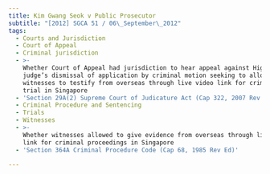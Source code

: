 ```yaml
---
title: Kim Gwang Seok v Public Prosecutor
subtitle: "[2012] SGCA 51 / 06\_September\_2012"
tags:
  - Courts and Jurisdiction
  - Court of Appeal
  - Criminal jurisdiction
  - >-
    Whether Court of Appeal had jurisdiction to hear appeal against High Court
    judge’s dismissal of application by criminal motion seeking to allow
    witnesses to testify from overseas through live video link for criminal
    trial in Singapore
  - 'Section 29A(2) Supreme Court of Judicature Act (Cap 322, 2007 Rev Ed)'
  - Criminal Procedure and Sentencing
  - Trials
  - Witnesses
  - >-
    Whether witnesses allowed to give evidence from overseas through live video
    link for criminal proceedings in Singapore
  - 'Section 364A Criminal Procedure Code (Cap 68, 1985 Rev Ed)'

---
```



